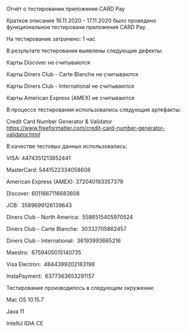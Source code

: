 Отчёт о тестировании приложения CARD Pay

Краткое описание 16.11.2020 - 17.11.2020 было проведено функциональное тестировани приложения CARD Pay.

На тестирование затрачено: 1 чаc

В результате тестирования выявлены следующие дефекты:

Карты Discover не считываются

Карты Diners Club - Carte Blanche не считываются

Карты Diners Club - International не считываются

Карты American Express (AMEX) не считываются


В процессе тестирования использовались следующие артефакты:

Credit Card Number Generator & Validator https://www.freeformatter.com/credit-card-number-generator-validator.html

В качестве тестовых данных использовались:

VISA: 4474351213852441 

MasterCard: 5441522334058608 

American Express (AMEX): 372040193357379 

Discover: 6011667116683608 

JCB:  3589699126139643 

Diners Club - North America:  5586515405970524 

Diners Club - Carte Blanche:  30332705862457 

Diners Club - International:  36193993665216 

Maestro:  6759405015140735 

Visa Electron:  4844399202183198 

InstaPayment:  6377363653291157 



Тестирование производилось в следующем окружении:

Mac OS 10.15.7

Java 11

IntelliJ IDIA CE